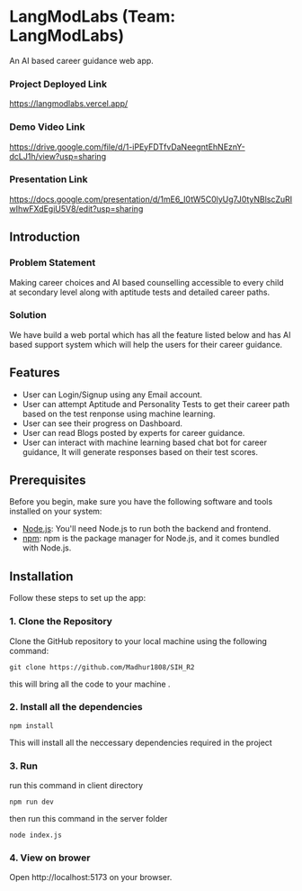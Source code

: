 # LangModLabs (Team: LangModLabs)

An AI based career guidance web app.

### Project Deployed Link
https://langmodlabs.vercel.app/


### Demo Video Link

https://drive.google.com/file/d/1-iPEyFDTfvDaNeegntEhNEznY-dcLJ1h/view?usp=sharing

### Presentation Link

https://docs.google.com/presentation/d/1mE6_I0tW5C0lyUg7J0tyNBlscZuRIwIhwFXdEgiU5V8/edit?usp=sharing

## Introduction

### Problem Statement
Making career choices and AI based counselling accessible to every child at secondary level along with aptitude tests and detailed career paths.

### Solution 
We  have build a web portal which has all the feature listed below and has AI based support system which will help the users for their career guidance.


## Features

- User can Login/Signup using any Email account.
- User can attempt Aptitude and Personality Tests to get their career path based on the test renponse using machine learning.
- User can see their progress on Dashboard.
- User can read Blogs posted by experts for career guidance.
- User can interact with machine learning based chat bot for career guidance, It will generate responses based on their test scores.


## Prerequisites

Before you begin, make sure you have the following software and tools installed on your system:

- [Node.js](https://nodejs.org/): You'll need Node.js to run both the backend and frontend.
- [npm](https://www.npmjs.com/): npm is the package manager for Node.js, and it comes bundled with Node.js.


## Installation

Follow these steps to set up the app:

### 1. Clone the Repository

Clone the GitHub repository to your local machine using the following command:

```
git clone https://github.com/Madhur1808/SIH_R2
```


this will bring all the code to your machine .

### 2. Install all the dependencies 

```
npm install
```


This will install all the neccessary dependencies required in the project

### 3. Run


run this command in client directory 

```
npm run dev
```
then run this command in the server folder

```
node index.js
```

### 4. View on brower 
 Open http://localhost:5173 on your browser.
